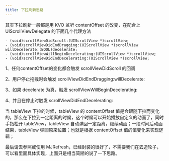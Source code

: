 ```yaml
---
title: 下拉刷新思路
---
```


其实下拉刷新一般都是用 KVO 监听 contentOffset 的改变，在配合上 UIScrollViewDelegate 的下面几个代理方法

	- (void)scrollViewDidScroll:(UIScrollView *)scrollView;
	- (void)scrollViewDidEndDragging:(UIScrollView *)scrollView willDecelerate:(BOOL)decelerate;
	- (void)scrollViewWillBeginDecelerating:(UIScrollView *)scrollView;
	- (void)scrollViewDidEndDecelerating:(UIScrollView *)scrollView;


1、任何contentOffset的变化都会触发 scrollViewDidScroll 的回调

2、用户停止拖拽时会触发 scrollViewDidEndDragging:willDecelerate:

3、如果 decelerate 为真，触发 scrollViewWillBeginDecelerating:

4、并且在停止时触发 scrollViewDidEndDecelerating:

当 tableView 下拉的时候，tableView 的 contentOffset 值是会跟随下拉而变化的，那么在下拉到一定距离的时候，这个时候可以开始播放自定义的动画了，同时手指松开 tableView，tableView 自动弹回一定距离，继续动画；一段时间后动画结束，tableView 弹回原来位置；也就是根据 contentOffset 值的值变化来实现逻辑；

最后请去参照或使用 MJRefresh，已经封装的很好了，不需要我们在去造轮子，可以看里面具体实现，上面只是相当简陋的说了一下思路。
